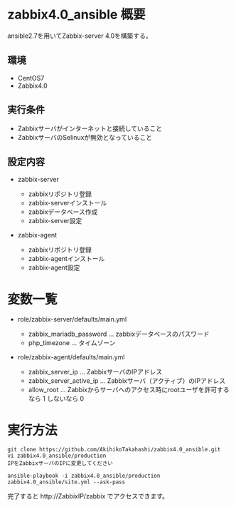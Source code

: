 # zabbix4.0_ansible 概要
ansible2.7を用いてZabbix-server 4.0を構築する。

## 環境
* CentOS7
* Zabbix4.0

## 実行条件
* Zabbixサーバがインターネットと接続していること
* ZabbixサーバのSelinuxが無効となっていること

## 設定内容
* zabbix-server
  + zabbixリポジトリ登録
  + zabbix-serverインストール
  + zabbixデータベース作成
  + zabbix-server設定

* zabbix-agent
  + zabbixリポジトリ登録
  + zabbix-agentインストール
  + zabbix-agent設定
  
# 変数一覧
* role/zabbix-server/defaults/main.yml
  + zabbix_mariadb_password ... zabbixデータベースのパスワード
  + php_timezone ... タイムゾーン
  
* role/zabbix-agent/defaults/main.yml
  + zabbix_server_ip ... ZabbixサーバのIPアドレス
  + zabbix_server_active_ip ... Zabbixサーバ（アクティブ）のIPアドレス
  + allow_root ... Zabbixからサーバへのアクセス時にrootユーザを許可するなら 1 しないなら 0   
  
# 実行方法
```
git clone https://github.com/AkihikoTakahashi/zabbix4.0_ansible.git
vi zabbix4.0_ansible/production
IPをZabbixサーバのIPに変更してください

ansible-playbook -i zabbix4.0_ansible/production zabbix4.0_ansible/site.yml --ask-pass
```
完了すると http://ZabbixIP/zabbix でアクセスできます。
